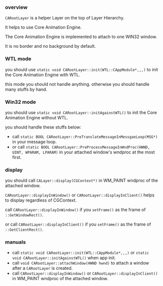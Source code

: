 ### overview
`CARootLayer` is a helper Layer on the top of Layer Hierarchy. 

It helps to use Core Animation Engine.

The Core Animation Engine is implemented to attach to one WIN32 window.

It is no border and no background by default.

### WTL mode
you should use `static void CARootLayer::init(WTL::CAppModule*,,,)` to init the Core Animation Engine with WTL.

this mode you should not handle anything. otherwise you should handle many stuffs by hand.

### Win32 mode
you should use `static void CARootLayer::initAgainstWTL()` to init the Core Animation Engine without WTL.

you should handle these stuffs below:
* call `static BOOL CARootLayer::PreTranslateMessageInMessgaeLoop(MSG*)` in your message loop.
* or call `static BOOL CARootLayer::PreProcessMessageInWndProc(HWND, UINT, WPARAM, LPARAM)` in your attached window's wndproc at the most first.

### display
you should call `CALayer::display(CGContext*)` in WM_PAINT wndproc of the attached window. 

`CARootLayer::displayInWindow()` or `CARootLayer::displayInClient()` helps to display regardless of CGContext.

call `CARootLayer::displayInWindow()` if you `setFrame()` as the frame of `::GetWindowRect()`.

or call `CARootLayer::displayInClient()` if you `setFrame()` as the frame of `::GetClientRect()`.

### manuals
* call `static void CARootLayer::init(WTL::CAppModule*,,,)` or `static void CARootLayer::initAgainstWTL()` when app init.
* call `void CARootLayer::attachWindow(HWND hwnd)` to attach a window after a `CARootLayer` is created.
* call `CARootLayer::displayInWindow()` or `CARootLayer::displayInClient()` in WM_PAINT wndproc of the attached window.





































